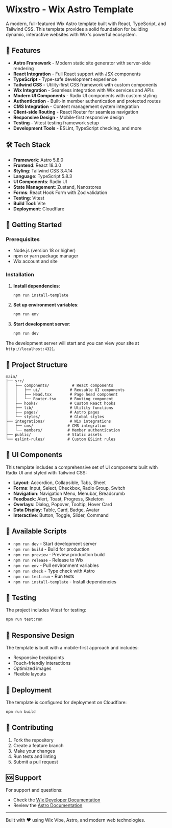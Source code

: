 # Wixstro - Wix Astro Template

A modern, full-featured Wix Astro template built with React, TypeScript, and Tailwind CSS. This template provides a solid foundation for building dynamic, interactive websites with Wix's powerful ecosystem.

## 🚀 Features

- **Astro Framework** - Modern static site generator with server-side rendering
- **React Integration** - Full React support with JSX components
- **TypeScript** - Type-safe development experience
- **Tailwind CSS** - Utility-first CSS framework with custom components
- **Wix Integration** - Seamless integration with Wix services and APIs
- **Modern UI Components** - Radix UI components with custom styling
- **Authentication** - Built-in member authentication and protected routes
- **CMS Integration** - Content management system integration
- **Client-side Routing** - React Router for seamless navigation
- **Responsive Design** - Mobile-first responsive design
- **Testing** - Vitest testing framework setup
- **Development Tools** - ESLint, TypeScript checking, and more

## 🛠️ Tech Stack

- **Framework**: Astro 5.8.0
- **Frontend**: React 18.3.0
- **Styling**: Tailwind CSS 3.4.14
- **Language**: TypeScript 5.8.3
- **UI Components**: Radix UI
- **State Management**: Zustand, Nanostores
- **Forms**: React Hook Form with Zod validation
- **Testing**: Vitest
- **Build Tool**: Vite
- **Deployment**: Cloudflare


## 🚀 Getting Started

### Prerequisites

- Node.js (version 18 or higher)
- npm or yarn package manager
- Wix account and site

### Installation

1. **Install dependencies**:
   ```bash
   npm run install-template
   ```

2. **Set up environment variables**:
   ```bash
   npm run env
   ```

3. **Start development server**:
   ```bash
   npm run dev
   ```

The development server will start and you can view your site at `http://localhost:4321`.

## 📁 Project Structure

```
main/
├── src/
│   ├── components/          # React components
│   │   ├── ui/             # Reusable UI components
│   │   ├── Head.tsx        # Page head component
│   │   └── Router.tsx      # Routing component
│   ├── hooks/              # Custom React hooks
│   ├── lib/                # Utility functions
│   ├── pages/              # Astro pages
│   └── styles/             # Global styles
├── integrations/           # Wix integrations
│   ├── cms/               # CMS integration
│   └── members/           # Member authentication
├── public/                # Static assets
└── eslint-rules/          # Custom ESLint rules
```

## 🎨 UI Components

This template includes a comprehensive set of UI components built with Radix UI and styled with Tailwind CSS:

- **Layout**: Accordion, Collapsible, Tabs, Sheet
- **Forms**: Input, Select, Checkbox, Radio Group, Switch
- **Navigation**: Navigation Menu, Menubar, Breadcrumb
- **Feedback**: Alert, Toast, Progress, Skeleton
- **Overlays**: Dialog, Popover, Tooltip, Hover Card
- **Data Display**: Table, Card, Badge, Avatar
- **Interactive**: Button, Toggle, Slider, Command

## 🔧 Available Scripts

- `npm run dev` - Start development server
- `npm run build` - Build for production
- `npm run preview` - Preview production build
- `npm run release` - Release to Wix
- `npm run env` - Pull environment variables
- `npm run check` - Type check with Astro
- `npm run test:run` - Run tests
- `npm run install-template` - Install dependencies

## 🧪 Testing

The project includes Vitest for testing:

```bash
npm run test:run
```

## 📱 Responsive Design

The template is built with a mobile-first approach and includes:

- Responsive breakpoints
- Touch-friendly interactions
- Optimized images
- Flexible layouts

## 🚀 Deployment

The template is configured for deployment on Cloudflare:

```bash
npm run build
```

## 🤝 Contributing

1. Fork the repository
2. Create a feature branch
3. Make your changes
4. Run tests and linting
5. Submit a pull request

## 🆘 Support

For support and questions:

- Check the [Wix Developer Documentation](https://dev.wix.com/)
- Review the [Astro Documentation](https://docs.astro.build/)


---

Built with ❤️ using Wix Vibe, Astro, and modern web technologies.
